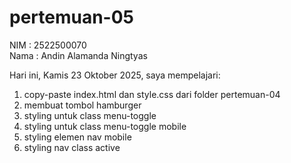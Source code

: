 # pertemuan-05

NIM : 2522500070<br>
Nama : Andin Alamanda Ningtyas<br>

Hari ini, Kamis 23 Oktober 2025, saya mempelajari:
<ol>
  <li>copy-paste index.html dan style.css dari folder pertemuan-04</li>
  <li>membuat tombol hamburger</li>
  <li>styling untuk class menu-toggle</li>
  <li>styling untuk class menu-toggle mobile</li>
  <li>styling elemen nav mobile</li>
  <li>styling nav class active</li>
<ol>